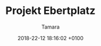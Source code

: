 ---
layout: post
author: "Tamara"
date:   2018-22-12 18:16:02 +0100
title:  "Projekt Ebertplatz"
text: "..."
imgMin: 
  - "https://raw.githubusercontent.com/Ebertplatz/images/master/22-12-2018-post-4/miniaturen/001.JPG"
  - "https://raw.githubusercontent.com/Ebertplatz/images/master/22-12-2018-post-4/miniaturen/002.JPG"
  - "https://raw.githubusercontent.com/Ebertplatz/images/master/22-12-2018-post-4/miniaturen/004.JPG"
  - "https://raw.githubusercontent.com/Ebertplatz/images/master/22-12-2018-post-4/miniaturen/004.JPG"
  - "https://raw.githubusercontent.com/Ebertplatz/images/master/22-12-2018-post-4/miniaturen/005.JPG"
  - "https://raw.githubusercontent.com/Ebertplatz/images/master/22-12-2018-post-4/miniaturen/006.JPG"
  - "https://raw.githubusercontent.com/Ebertplatz/images/master/22-12-2018-post-4/miniaturen/007.JPG"
  - "https://raw.githubusercontent.com/Ebertplatz/images/master/22-12-2018-post-4/miniaturen/008.JPG"
  - "https://raw.githubusercontent.com/Ebertplatz/images/master/22-12-2018-post-4/miniaturen/009.JPG"
  - "https://raw.githubusercontent.com/Ebertplatz/images/master/22-12-2018-post-4/miniaturen/010.JPG"

imgOrig: 
  - "https://raw.githubusercontent.com/Ebertplatz/images/master/22-12-2018-post-4/originale/001.JPG"
  - "https://raw.githubusercontent.com/Ebertplatz/images/master/22-12-2018-post-4/originale/002.JPG"
  - "https://raw.githubusercontent.com/Ebertplatz/images/master/22-12-2018-post-4/originale/004.JPG"
  - "https://raw.githubusercontent.com/Ebertplatz/images/master/22-12-2018-post-4/originale/004.JPG"
  - "https://raw.githubusercontent.com/Ebertplatz/images/master/22-12-2018-post-4/originale/005.JPG"
  - "https://raw.githubusercontent.com/Ebertplatz/images/master/22-12-2018-post-4/originale/006.JPG"
  - "https://raw.githubusercontent.com/Ebertplatz/images/master/22-12-2018-post-4/originale/007.JPG"
  - "https://raw.githubusercontent.com/Ebertplatz/images/master/22-12-2018-post-4/originale/008.JPG"
  - "https://raw.githubusercontent.com/Ebertplatz/images/master/22-12-2018-post-4/originale/009.JPG"
  - "https://raw.githubusercontent.com/Ebertplatz/images/master/22-12-2018-post-4/originale/010.JPG"
---